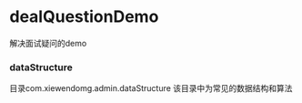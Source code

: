 # dealQuestionDemo
解决面试疑问的demo

###   dataStructure ###
目录com.xiewendomg.admin.dataStructure
该目录中为常见的数据结构和算法
